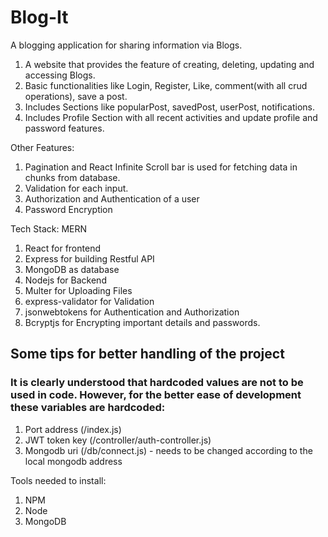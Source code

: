 # Blog-It
A blogging application for sharing information via Blogs.

1. A website that provides the feature of creating, deleting, updating and accessing Blogs.
2. Basic functionalities like Login, Register, Like, comment(with all crud operations), save a post.
3. Includes Sections like popularPost, savedPost, userPost, notifications.
4. Includes Profile Section with all recent activities and update profile and password features.

Other Features:
1. Pagination and React Infinite Scroll bar is used for fetching data in chunks from database.
2. Validation for each input.
3. Authorization and Authentication of a user
4. Password Encryption


Tech Stack: MERN
1. React for frontend
2. Express for building Restful API
3. MongoDB as database
4. Nodejs for Backend
5. Multer for Uploading Files
6. express-validator for Validation
7. jsonwebtokens for Authentication and Authorization
8. Bcryptjs for Encrypting important details and passwords.



## Some tips for better handling of the project
### It is clearly understood that hardcoded values are not to be used in code. However, for the better ease of development these variables are hardcoded:
1. Port address (/index.js)
2. JWT token key (/controller/auth-controller.js)
3. Mongodb uri (/db/connect.js) - needs to be changed according to the local mongodb address

Tools needed to install:
1. NPM
2. Node
3. MongoDB